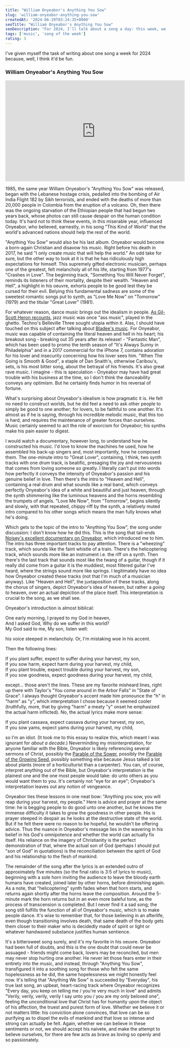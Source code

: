 ```yaml
---
title: "William Onyeabor's Anything You Sow"
slug: 'william-onyeabor-anything-you-sow'
createdAt: '2024-06-29T03:24:35+0000'
seoTitle: "William Onyeabor's Anything You Sow"
seoDescription: "For 2024, I'll talk about a song a day: this week, we'll talk about William Onyeabor's Anything You Sow."
tags: ['music', 'song of the week']
rating: 3
---
```


I've given myself the task of writing about one song a week for 2024 because, well, I think it'd be fun.

### William Onyeabor's Anything You Sow

<iframe width="560" height="315" src="https://www.youtube.com/embed/YmmkLHceqAE?si=HYYIzTE4_ywUcMdJ" title="YouTube video player" frameborder="0" allow="accelerometer; autoplay; clipboard-write; encrypted-media; gyroscope; picture-in-picture; web-share" referrerpolicy="strict-origin-when-cross-origin" allowfullscreen></iframe>

1985, the same year William Onyeabor's "Anything You Sow" was released, began with the Lebanese hostage crisis, pedalled into the bombing of Air India Flight 182 by Sikh terrorists, and ended with the deaths of more than 20,000 people in Colombia from the eruption of a volcano. Oh, then there was the ongoing starvation of the Ethiopian people that had begun two years back, whose photos can still cause despair on the human condition today. It's hard not to think these events, in this miserable year, influenced Onyeabor, who believed, earnestly, in his song "This Kind of World" that the world's advanced nations should help the rest of the world.

"Anything You Sow" would also be his last album. Onyeabor would become a born-again Christian and disavow his music. Right before his death in 2017, he said "I only create music that will help the world." An odd take for sure, but the other way to look at it is that he has ridiculously high expectations for himself. This supremely gifted electronic musician, perhaps one of the greatest, felt melancholy all of his life, starting from 1977's "Crashes in Love". The beginning track, "Something You Will Never Forget", reminds its listeners of their mortality, despite their wealth. "Heaven and Hell", a highlight in his oeuvre, exhorts people to be good lest they be cursed for their evil. Belying this fundamental sadness are some of the sweetest romantic songs put to synth, as "Love Me Now" on "Tomorrow" (1979) and the titular "Great Lover" (1981).

For whatever reason, dance music brings out the idealism in people. [As Gil-Scott Heron recounts](https://www.youtube.com/watch?v=GYUgjk67PBQ&pp=ygUeZ2lsIHNjb3R0IGhlcm9uIGphenogaW50ZXJsdWRl), jazz music was once "ass music", played in the ghetto. Techno's Belleville Three sought utopia within it. Alas, I should have touched on this subject after talking about [Bladee's music](/bladee-ecco2k-desire-is-a-trap). For Onyeabor, music was capable of containing the literal heaven and hell in his heart; his breakout song - breaking out 35 years after its release! - "Fantastic Man", which has been used to promo the tenth season of "It's Always Sunny in Philadelphia" and in a 2017 commercial for the iPhone 7, contains adoration for his lover and insecurity concerning how his lover sees him. "When The Going is Smooth & Good", a staple of Dan Snaith's, otherwise Caribou's, sets, is his most bitter song, about the betrayal of his friends. It's also great rave music. I imagine - this is speculation - Onyeabor may have had great trouble with his business at the time, so I don't think the danceability conveys any optimism. But he certainly finds humor in his reversal of fortune.

What's surprising about Onyeabor's idealism is how pragmatic it is. He felt no need to construct worlds, but he did feel a need to ask other people to simply be good to one another; for lovers, to be faithful to one another. It's almost as if he is saying, through his incredible melodic music, that this too is hard, and requires the maintenance of greater forces than ourselves. Music certainly seemed to act the role of exorcism for Onyeabor; his synths make his pain easier to digest.

I would watch a documentary, however long, to understand how he constructed his music. I'd love to know the machines he used, how he assembled his back-up singers and, most importantly, how he composed them. The one-minute intro to "Great Lover", containing, I think, two synth tracks with one drum track, is beatific, presaging the joy and nervousness that comes from loving someone so greatly. I literally can't put into words how perfectly it conveys the intensity of Onyeabor's passion and his genuine belief in love. Then there's the intro to "Heaven and Hell", containing a real drum and what sounds like a real band, which conveys perfectly Onyeabor's idea of a white and beautiful and just heaven, through the synth shimmering like the luminous heavens and the horns resembling the trumpets of angels. "Love Me Now", from "Tomorrow", begins silently and slowly, with that repeated, chippy riff by the synth, a relatively muted intro compared to his other songs which means the man fully knows what he's doing.

Which gets to the topic of the intro to "Anything You Sow", the song under discussion: I don't know how he did this. This is the song that tail-ends [Noisey's excellent documentary on Onyeabor](https://www.youtube.com/watch?v=GiaRp0M2fxE), which introduced me to him. The intro has three important tracks to pay attention. There is a "wheezing" track, which sounds like the faint whistle of a train. There's the helicoptering track, which sounds more like an instrument i.e. the riff on a synth. Then there's the last track that sounds most like the twang of a guitar, though if it really did come from a guitar it is the muddiest, most filtered guitar I've heard, where the strings sound more like springs. I legitimately have no idea how Onyeabor created these tracks (not that I'm much of a musician anyway). Like "Heaven and Hell", the juxtaposition of these tracks, along the chorus of singers, depict Onyeabor's idea of heaven, but rather a _going to_ heaven, over an actual depiction of the place itself. This interpretation is crucial to the song, as we shall see.

Onyeabor's introduction is almost biblical:

One early morning, I prayed to my God in heaven,<br/>
And I asked God, Why do we suffer in this world?<br/>
My God said to me, My son, listen well:

his voice steeped in melancholy. Or, I'm mistaking woe in his accent.

Then the following lines:

If you plant suffer, expect to suffer during your harvest, my son,<br/>
If you sow harm, expect harm during your harvest, my child,<br/>
If you plant trouble, expect trouble during your harvest, my son,<br/>
If you sow goodness, expect goodness during your harvest, my child,

except... those aren't the lines. These are my favorite misheard lines, right up there with Taylor's "You come around in the Arbor Falls" in "State of Grace". I always thought Onyeabor's accent made him pronounce the "h" in "harm" as "y", which interpretation I chose because it seemed cooler (truthfully, more, that by giving "harm" a meaty "y" onset he emphasized the actual harm inflicted). No, the actual lyrics make more sense:

If you plant cassava, expect cassava during your harvest, my son,<br/>
If you sow yams, expect yams during your harvest, my child,

so I'm an idiot. (It took me to this essay to realize this, which meant I was ignorant for _about a decade_.) Neverminding my misinterpretation, for anyone familiar with the Bible, Onyeabor is likely referencing several sermons of Christ, possibly the [Parable of the Sower](https://www.biblegateway.com/passage/?search=Matthew%2013&version=KJV), possibly the [Parable of the Growing Seed](https://bible.oremus.org/?passage=Mark%204:26–29&version=nrsv), possibly something else because Jesus talked a lot about plants (more of a horticulturist than a carpenter). You can, of course, interpret anything out of the Bible, but Onyeabor's interpretation is the plainest one and the one most people would take: do unto others as you would want them to you. It's certainly not "eye for an eye"; Onyeabor's interpretation leaves out any notion of vengeance.

Onyeabor ties these lessons in one neat bow: "Anything you sow, you will reap during your harvest, my people." Here is advice and prayer at the same time: he is begging people to do good unto one another, but he knows the immense difficulty it takes to grow the goodness in other people. His is prayer steeped in despair as he looks at the destructive state of the world. But if he felt there were no reason to be hopeful, he wouldn't be offering advice. Thus the nuance in Onyeabor's message lies in the wavering in his belief in his God's omnipotence and whether the world can actually fix itself. His reliance on the imagery of Christianity is the perfect demonstration of that, where the actual son of God (perhaps I should put "son of God" in quotations) is the reconciliation between the spirit of God and his relationship to the flesh of mankind.

The remainder of the song after the lyrics is an extended outro of approximately five minutes (so the final ratio is 3:5 of lyrics to music), beginning with a sole horn inviting the audience to leave the bloody earth humans have created, joined later by other horns, before diminishing again. As a note, that "helicoptering" synth fades when that horn starts, and returns again shortly after the horns leave the composition. Around the 5-minute mark the horn returns but in an even more baleful tone, as the process of transcension is completed. But I never find it a sad song; the song still fulfills the function of all of Onyeabor's music, which is to make people dance. It's wise to remember that, for those believing in an afterlife, even though transitioning involves death, that same death of the body gets them closer to their maker who is decidedly made of spirit or light or whatever handwaved substance justifies human sentience.

It's a bittersweet song surely, and it's my favorite in his oeuvre. Onyeabor had been full of doubts, and this is the one doubt that could never be assuaged - friends might come back, lovers may be reconciled, but men may never stop hurting one another. He never let those fears enter in their entirety into the music, and instead, through "Anything You Sow", transfigured it into a soothing song for those who felt the same hopelessness as he did, the same hopelessness we might honestly feel now. It's telling that "Anything We Sow" is succeeded by "Everyday", his true last song, an upbeat, heart-racing track where Onyeabor recognizes "Every day, you keep on telling me / you're very much in love" and admits "Verily, verily, verily, verily I say unto you / you are my only beloved one", feeling the unconditional love that Christ has for humanity upon the object of his affection, the truest and purest form of love. Whether we believe it or not matters little: his conviction alone convinces, that love can be so purifying as to dispel the evils of mankind and that love so intense and strong can actually be felt. Again, whether we can believe in these sentiments or not, we should accept his naivete, and make the attempt to believe ourselves, for there are few acts as brave as loving so openly and so passionately.
